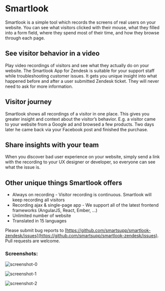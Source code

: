 # Smartlook

Smartlook is a simple tool which records the screens of real users on your website. You can see what visitors clicked with their mouse, what they filled into a form field, where they spend most of their time, and how they browse through each page.

## See visitor behavior in a video
Play video recordings of visitors and see what they actually do on your website.  The Smartlook App for Zendesk is suitable for your support staff while troubleshooting customer issues. It gets you unique insight into what happened before and after a user submitted Zendesk ticket. They will never need to ask for more information.

## Visitor journey
Smartlook shows all recordings of a visitor in one place. This gives you greater insight and context about the visitor’s behavior. E.g. a visitor came to your website from a Google ad and browsed a few products. Two days later he came back via your Facebook post and finished the purchase.

## Share insights with your team
When you discover bad user experience on your website, simply send a link with the recording to your UX designer or developer, so everyone can see what the issue is.

## Other unique things Smartlook offers
- Always on recording - Visitor recording is continuous. Smartlook will keep recording all visitors
- Recording ajax & single-page app - We support all of the latest frontend frameworks (AngularJS, React, Ember, …)
- Unlimited number of website
- Translated in 15 languages

Please submit bug reports to [https://github.com/smartsupp/smartlook-zendesk/issues](https://github.com/smartsupp/smartlook-zendesk/issues). Pull requests are welcome.

### Screenshots:
![screenshot-0](https://github.com/smartsupp/smartlook-zendesk/blob/master/src/assets/screenshot-0.png "Screenshot 1")

![screenshot-1](https://github.com/smartsupp/smartlook-zendesk/blob/master/src/assets/screenshot-1.png "Screenshot 2")

![screenshot-2](https://github.com/smartsupp/smartlook-zendesk/blob/master/src/assets/screenshot-2.png "Screenshot 3")
